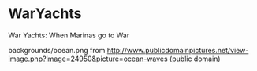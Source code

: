 WarYachts
=========

War Yachts: When Marinas go to War

backgrounds/ocean.png from
http://www.publicdomainpictures.net/view-image.php?image=24950&picture=ocean-waves
(public domain)
